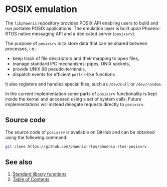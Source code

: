# POSIX emulation

The `libphoenix` repository provides POSIX API enabling users to build and run portable POSIX applications. The
emulation layer is built upon Phoenix-RTOS native messaging API and a dedicated server (`posixsrv`).

The purpose of `posixsrv` is to store data that can be shared between processes, i.e.:

- keep track of file descriptors and their mapping to open files,
- manage standard IPC mechanisms: pipes, UNIX sockets,
- provide UNIX 98 pseudo-terminals,
- dispatch events for efficient `poll()`-like functions

It also registers and handles special files, such as `/dev/null` or `/dev/random`.

In the current implementation some parts of `posixsrv` functionality is kept inside the kernel and accessed using a set
of system calls. Future implementations will instead delegate requests directly to `posixsrv`.

## Source code

The source code of `posixsrv` is available on GitHub and can be obtained using the following command:

```bash
git clone https://github.com/phoenix-rtos/phoenix-rtos-posixsrv
```

## See also

1. [Standard library functions](functions/README.md)
2. [Table of Contents](../README.md)
